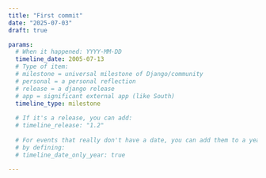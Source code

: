 ```yaml
---
title: "First commit"
date: "2025-07-03"
draft: true

params:
  # When it happened: YYYY-MM-DD
  timeline_date: 2005-07-13
  # Type of item:
  # milestone = universal milestone of Django/community
  # personal = a personal reflection
  # release = a django release
  # app = significant external app (like South)
  timeline_type: milestone
  
  # If it's a release, you can add:
  # timeline_release: "1.2"
  
  # For events that really don't have a date, you can add them to a year
  # by defining:
  # timeline_date_only_year: true

---
```


<!--Description paragraph, markdown possible-->
<!--NB! Use present tense! "Django gets a ...", not "Django got a ..."-->
